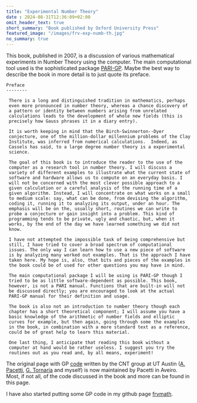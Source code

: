 ```yaml
---
title: "Experimental Number Theory"
date : 2024-08-31T12:36:09+02:00
omit_header_text: true
short_summary: "Book published by Oxford University Press"
featured_image: "/images/frv-exp-numb-th.jpg"
no_summary: true
---
```


This book, published in 2007, is a discussion of various mathematical
experiments in Number Theory using the computer. The main
computational tool used is the sophisticated package
[PARI-GP](https://pari.math.u-bordeaux.fr/). Maybe the best way to
describe the book in more detail is to just quote its preface.

```
Preface
--------

 There is a long and distinguished tradition in mathematics, perhaps
 even more pronounced in number theory, whereas a chance discovery of
 a pattern or identity between numbers arising from unrelated
 calculations leads to the development of whole new fields (this is
 precisely how Gauss phrases it in a diary entry). 
 
 It is worth keeping in mind that the Birch-Swinnerton--Dyer
 conjecture, one of the million-dollar millennium problems of the Clay
 Institute, was inferred from numerical calculations.  Indeed, as
 Cassels has said, to a large degree number theory is a experimental
 science.

 The goal of this book is to introduce the reader to the use of the
 computer as a research tool in number theory. I will discuss a
 variety of different examples to illustrate what the current state of
 software and hardware allows us to compute on an everyday basis. I
 will not be concerned with the most clever possible approach to a
 given calculation or a careful analysis of the running time of a
 given algorithm. Instead, I will concentrate on what works on a small
 to medium scale: say, what can be done, from devising the algorithm,
 coding it, running it to analyzing its output, under an hour. The
 emphasis will be on the, usually short, routines we can write to
 probe a conjecture or gain insight into a problem. This kind of
 programming tends to be private, ugly and chaotic, but, when it
 works, by the end of the day we have learned something we did not
 know.
 
 I have not attempted the impossible task of being comprehensive but
 still, I have tried to cover a broad spectrum of computational
 issues. The only way I can learn how to use a new piece of software
 is by analyzing many worked out examples. That is the approach I have
 taken here. My hope is, also, that bits and pieces of the examples in
 the book could be of used for other questions you may have in mind.
 
 The main computational package I will be using is PARI-GP though I
 tried to be as little software-dependent as possible. This book,
 however, is not a PARI manual. Functions that are built-in will not
 be discussed directly; you are encouraged to look at the actual
 PARI-GP manual for their definition and usage.
 
 The book is also not an introduction to number theory though each
 chapter has a short theoretical component; I will assume you have a
 basic knowledge of the arithmetic of number fields and elliptic
 curves for example, but then again, going through some the examples
 in the book, in combination with a more standard text as a reference,
 could be of great help to learn this material.

 One last thing, I anticipate that reading this book without a
 computer at hand would be rather useless. I suggest you try the
 routines out as you read and, by all means, experiment!
```

The original page with GP
[code](https://sweet.ua.pt/apacetti/cnt-frames.html) written by the
CNT group at UT Austin ([A. Pacetti](https://sweet.ua.pt/apacetti/),
[G. Tornaría](http://www.cmat.edu.uy/~tornaria/) and myself) is now
maintained by Pacetti in Aveiro. Most, if not all, of the code
discussed in the book and more can be found in this page.

I have also started putting some GP code in my github page
[frvmath](https://github.com/frvillegas/frvmath). 



